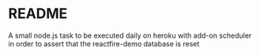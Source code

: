# README #

A small node.js task to be executed daily on heroku with add-on scheduler in order to assert that the reactfire-demo database is reset